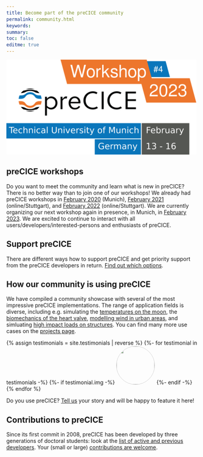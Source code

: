 ```yaml
---
title: Become part of the preCICE community
permalink: community.html
keywords:
summary:
toc: false
editme: true
---
```


<img class="img-responsive center-block" src="images/events/precice2023.svg" alt="preCICE Workshop banner" style="width: 500px; margin: auto;">
<!-- ![preCICE community](images/community-banner2.jpg) -->

## preCICE workshops

Do you want to meet the community and learn what is new in preCICE? There is no better way than to join one of our workshops! We already had preCICE workshops in [February 2020](precice-workshop-2020.html) (Munich), [February 2021](precice-workshop-2021.html) (online/Stuttgart), and [February 2022](precice-workshop-2022.html) (online/Stuttgart). We are currently organizing our next workshop again in presence, in Munich, in [February 2023](precice-workshop-2023.html). We are excited to continue to interact with all users/developers/interested-persons and enthusiasts of preCICE.

## Support preCICE

There are different ways how to support preCICE and get priority support from the preCICE developers in return. [Find out which options](community-support-precice.html).

## How our community is using preCICE

We have compiled a community showcase with several of the most impressive preCICE implementations. The range of application fields is diverse, including e.g.  simulating the [temperatures on the moon](community-projects.html#simulation-of-temperatures-on-the-moon-with-thermos),  the [biomechanics of the heart valve](community-projects.html#evaluation-of-heart-balve-biomechanics), [modelling wind in urban areas](community-projects.html#hybrid-simulation-methods-for-wind-modelling-in-urban-areas), and simluating [high impact loads on structures](community-projects.html#fsi-simulations-of-high-impact-loads-on-structures).
You can find many more use cases on the [projects page](community-projects.html).

{% assign testimonials = site.testimonials | reverse %}
{%- for testimonial in testimonials -%}
{%- if testimonial.img -%}
<img class="img-circle" src="images/testimonials/{{ testimonial.img }}" style="border-radius: 50%; width: 100px; height: 100px; object-fit: cover; display: inline; border: 1px solid lightgrey;">
{%- endif -%}
{% endfor %}

Do you use preCICE? [Tell us](community-channels.html) your story and will be happy to feature it here!

## Contributions to preCICE

Since its first commit in 2008, preCICE has been developed by three generations of doctoral students: look at the [list of active and previous developers](community-contributors.html). Your (small or large) [contributions are welcome](community-contribute-to-precice.html).
